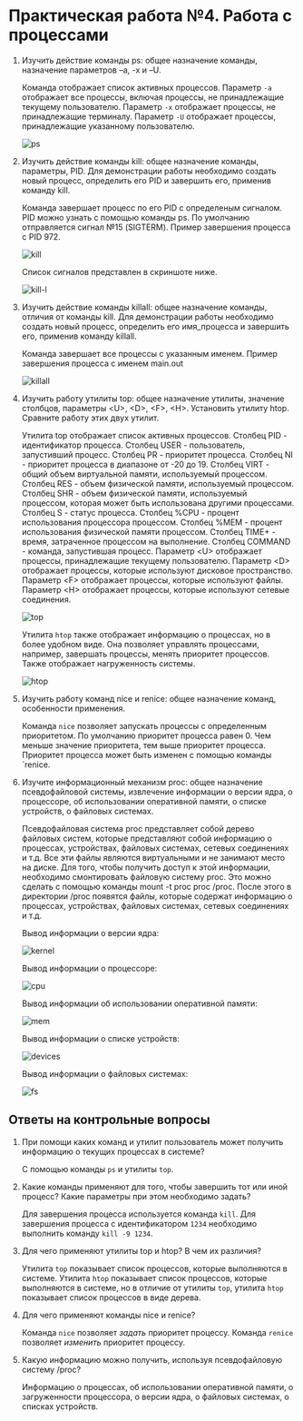 
# Практическая работа №4. Работа с процессами

1. Изучить действие команды ps: общее назначение команды, назначение параметров –a, -x и –U.

    Команда отображает список активных процессов. Параметр `-a` отображает все процессы, включая процессы, не принадлежащие текущему пользователю. Параметр `-x` отображает процессы, не принадлежащие терминалу. Параметр `-U` отображает процессы, принадлежащие указанному пользователю.

    ![ps](./images/ps.png)

2. Изучить действие команды kill: общее назначение команды, параметры, PID. Для демонстрации работы необходимо создать новый процесс, определить его PID и завершить его, применив команду kill.

    Команда завершает процесс по его PID с определеным сигналом. PID можно узнать с помощью команды ps. По умолчанию отправляется сигнал №15 (SIGTERM). Пример завершения процесса с PID 972.

    ![kill](./images/kill.png)

    Список сигналов представлен в скриншоте ниже.

    ![kill-l](./images/kill-l.png)

3. Изучить действие команды killall: общее назначение команды, отличия от команды kill. Для демонстрации работы необходимо создать новый процесс, определить его имя_процесса и завершить его, применив команду killall.

    Команда завершает все процессы с указанным именем. Пример завершения процесса с именем main.out

    ![killall](./images/killall.png)

4. Изучить работу утилиты top: общее назначение утилиты, значение столбцов, параметры \<U>, \<D>, \<F>, \<H>. Установить утилиту htop. Сравните работу этих двух утилит.

    Утилита top отображает список активных процессов. Столбец PID - идентификатор процесса. Столбец USER - пользователь, запустивший процесс. Столбец PR - приоритет процесса. Столбец NI - приоритет процесса в диапазоне от -20 до 19. Столбец VIRT - общий объем виртуальной памяти, используемый процессом. Столбец RES - объем физической памяти, используемый процессом. Столбец SHR - объем физической памяти, используемый процессом, которая может быть использована другими процессами. Столбец S - статус процесса. Столбец %CPU - процент использования процессора процессом. Столбец %MEM - процент использования физической памяти процессом. Столбец TIME+ - время, затраченное процессом на выполнение. Столбец COMMAND - команда, запустившая процесс. Параметр \<U> отображает процессы, принадлежащие текущему пользователю. Параметр \<D> отображает процессы, которые используют дисковое пространство. Параметр \<F> отображает процессы, которые используют файлы. Параметр \<H> отображает процессы, которые используют сетевые соединения.

    ![top](./images/top.png)

    Утилита `htop` также отображает информацию о процессах, но в более удобном виде. Она позволяет управлять процессами, например, завершать процессы, менять приоритет процессов. Также отображает нагруженность системы.

    ![htop](./images/htop.png)

5. Изучить работу команд nice и renice: общее назначение команд, особенности применения.

    Команда `nice` позволяет запускать процессы с определенным приоритетом. По умолчанию приоритет процесса равен 0. Чем меньше значение приоритета, тем выше приоритет процесса. Приоритет процесса может быть изменен с помощью команды `renice.

6. Изучите информационный механизм proc: общее назначение псевдофайловой системы, извлечение информации о версии ядра, о процессоре, об использовании оперативной памяти, о списке устройств, о файловых системах.

    Псевдофайловая система proc представляет собой дерево файловых систем, которые представляют собой информацию о процессах, устройствах, файловых системах, сетевых соединениях и т.д. Все эти файлы являются виртуальными и не занимают место на диске. Для того, чтобы получить доступ к этой информации, необходимо смонтировать файловую систему proc. Это можно сделать с помощью команды mount -t proc proc /proc. После этого в директории /proc появятся файлы, которые содержат информацию о процессах, устройствах, файловых системах, сетевых соединениях и т.д.

    Вывод информации о версии ядра:

    ![kernel](./images/kernel.png)

    Вывод информации о процессоре:

    ![cpu](./images/cpu.png)

    Вывод информации об использовании оперативной памяти:

    ![mem](./images/mem.png)

    Вывод информации о списке устройств:

    ![devices](./images/devices.png)

    Вывод информации о файловых системах:

    ![fs](./images/fs.png)

## Ответы на контрольные вопросы

1. При помощи каких команд и утилит пользователь может получить информацию о текущих процессах в системе?

    С помощью команды `ps` и утилиты `top`.

2. Какие команды применяют для того, чтобы завершить тот или иной процесс? Какие параметры при этом необходимо задать?

    Для завершения процесса используется команда `kill`. Для завершения процесса с идентификатором `1234` необходимо выполнить команду `kill -9 1234`.

3. Для чего применяют утилиты top и htop? В чем их различия?

    Утилита `top` показывает список процессов, которые выполняются в системе. Утилита `htop` показывает список процессов, которые выполняются в системе, но в отличие от утилиты `top`, утилита `htop` показывает список процессов в виде дерева.

4. Для чего применяют команды nice и renice?

    Команда `nice` позволяет _задать_ приоритет процессу. Команда `renice` позволяет _изменить_ приоритет процессу.

5. Какую информацию можно получить, используя псевдофайловую систему /proc?

    Информацию о процессах, об использовании оперативной памяти, о загруженности процессора, о версии ядра, о файловых системах, о списках устройств.
